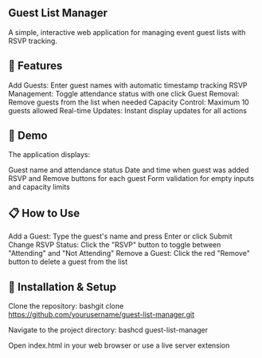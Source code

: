 ## Guest List Manager
A simple, interactive web application for managing event guest lists with RSVP tracking.
## 🎯 Features

Add Guests: Enter guest names with automatic timestamp tracking
RSVP Management: Toggle attendance status with one click
Guest Removal: Remove guests from the list when needed
Capacity Control: Maximum 10 guests allowed
Real-time Updates: Instant display updates for all actions

## 🚀 Demo
The application displays:

Guest name and attendance status
Date and time when guest was added
RSVP and Remove buttons for each guest
Form validation for empty inputs and capacity limits

## 📋 How to Use

Add a Guest: Type the guest's name and press Enter or click Submit
Change RSVP Status: Click the "RSVP" button to toggle between "Attending" and "Not Attending"
Remove a Guest: Click the red "Remove" button to delete a guest from the list

## 🔧 Installation & Setup

Clone the repository:
bashgit clone https://github.com/yourusername/guest-list-manager.git

Navigate to the project directory:
bashcd guest-list-manager

Open index.html in your web browser or use a live server extension

